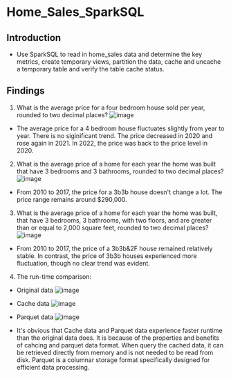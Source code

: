 # Home_Sales_SparkSQL
## Introduction
- Use SparkSQL to read in home_sales data and determine the key metrics, create temporary views, partition the data, cache and uncache a temporary table and verify the table cache status.
## Findings
1. What is the average price for a four bedroom house sold per year, rounded to two decimal places?
 ![image](https://github.com/user-attachments/assets/668bce46-820d-433a-ad30-075ab950b621)
- The average price for a 4 bedroom house fluctuates slightly from year to year. There is no siginificant trend. The price decreased in 2020 and rose again in 2021. In 2022, the price was back to the price level in 2020.

2. What is the average price of a home for each year the home was built that have 3 bedrooms and 3 bathrooms, rounded to two decimal places?
 ![image](https://github.com/user-attachments/assets/c06bab62-a3e4-4390-a60e-a4fc6d2019f1)
- From 2010 to 2017, the price for a 3b3b house doesn't change a lot. The price range remains around $290,000.

3. What is the average price of a home for each year the home was built, that have 3 bedrooms, 3 bathrooms, with two floors, and are greater than or equal to 2,000 square feet, rounded to two decimal places?
 ![image](https://github.com/user-attachments/assets/fb190e06-4719-46be-858a-6136694baaf6)
- From 2010 to 2017, the price of a 3b3b&2F house remained relatively stable. In contrast, the price of 3b3b houses experienced more fluctuation, though no clear trend was evident.

4. The run-time comparison:
- Original data
 ![image](https://github.com/user-attachments/assets/d51b5bc0-cb97-4384-b50c-6677ed530734)

- Cache data
 ![image](https://github.com/user-attachments/assets/1bb5d78e-31ef-4419-98af-543bc2b4270f)

- Parquet data
  ![image](https://github.com/user-attachments/assets/e9abbc67-77d8-42f7-9881-7ac086474ef0)

- It's obvious that Cache data and Parquet data experience faster runtime than the original data does. It is because of the properties and benefits of cahcing and parquet data format. When query the cached data, it can be retrieved directly from memory and is not needed to be read from disk. Parquet is a columnar storage format specifically designed for efficient data processing.


  
 

